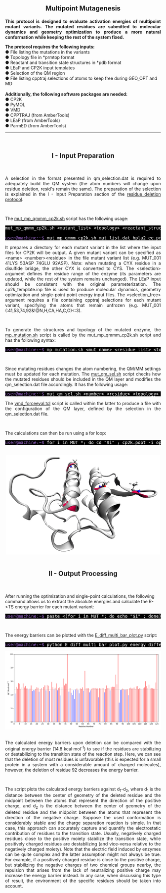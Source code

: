 <br>

<h2><p align="center"> <b>Multipoint Mutagenesis</b> </p> </h2>

<p align="justify"><b>This protocol is designed to evaluate activation energies of multipoint mutant variants. The mutated residues are submitted to molecular dynamics and geometry optimization to produce a more natural conformation while keeping the rest of the system fixed. </b></p>

<p><b>The protocol requires the following inputs:</b>
<br>
● File listing the mutations in the variants
<br>
● Topology file in *prmtop format
<br>
● Reactant and transition state structures in *pdb format
<br>
● LEaP and CP2K input templates
<br>
● Selection of the QM region
<br>
● File listing cpptraj selections of atoms to keep free during GEO_OPT and MD
<br>
<br>
<b>Additionally, the following software packages are needed:</b>
<br>
● CP2K
<br>
● PyMOL
<br>
● VMD
<br>
● CPPTRAJ (from AmberTools)
<br>
● LEaP (from AmberTools)
<br>
● ParmED (from AmberTools)
</p>


---

<br>
<h2> <p align="center"> <b>I - Input Preparation </b> </p></h2>

<br/>

<p align="justify">A selection in the format presented in qm_selection.dat is required to adequately build the QM system (the atom numbers will change upon residue deletion, resid's remain the same). The preparation of the selection is explained in the I - Input Preparation section of the <a href="https://arvpinto.github.io/enzyme_mutagenesis_cp2k/residue_deletion.html" target="_blank">residue deletion protocol</a>.</p>

<br>

The <a href="https://arvpinto.github.io/enzyme_mutagenesis_cp2k/scripts/mut_mp_qmmm_cp2k.sh" target="_blank">mut_mp_qmmm_cp2k.sh</a> script has the following usage:

<pre style="color: white; background-color: black;">
mut_mp_qmmm_cp2k.sh &lt;mutant_list&gt; &lt;topology&gt; &lt;reactant_structure&gt; &lt;ts_structure&gt; &lt;selection&gt; &lt;leap_template&gt; &lt;cp2k_template&gt; &lt;qm_selection&gt; &lt;selection_free&gt;
    
<span style="color: #9966CC;">user@machine:~$</span> mut_mp_qmmm_cp2k.sh mut_list.dat hpla2_ee.prmtop R.pdb TS.pdb :1-124 leap_template.in cp2k_template.inp qm_selection.dat selection_free.dat
</pre>

<p align="justify">It prepares a directory for each mutant variant in the list where the input files for CP2K will be output. A given mutant variant can be specified as &lt;name&gt; &lt;number&gt;&lt;residue&gt; in the file mutant variant list (e.g. MUT_001 41LYS 53ASP 74GLU 92ASP). Note: when mutating a CYX residue in a disulfide bridge, the other CYX is converted to CYS. The &lt;selection&gt; argument defines the residue range of the enzyme (its parameters are updated, while the rest of the system remains unchanged). The LEaP input should be consistent with the original parameterization. The cp2k_template.inp file is used to produce molecular dynamics, geometry optimization and single-point point energy input files. The &lt;selection_free&gt; argument requires a file containing cpptraj selections for each mutant variant, specifying the atoms that remain unfrozen (e.g. MUT_001 (:41,53,74,92&amp;!@N,H,CA,HA,C,O)&lt;:3).</p>

<br/>
    
<p align="justify">To generate the structures and topology of the mutated enzyme, the <a href="https://arvpinto.github.io/enzyme_mutagenesis_cp2k/scripts/mp_mutation.sh" target="_blank">mp_mutation.sh</a> script is called by the mut_mp_qmmm_cp2k.sh script and has the following syntax:</p>

<pre style="color: white; background-color: black;">
<span style="color: #9966CC;">user@machine:~$</span> mp_mutation.sh &lt;mut_name&gt; &lt;residue_list&gt; &lt;topology&gt; &lt;reactant_structure&gt; &lt;ts_structure&gt; &lt;selection&gt; &lt;leap_template&gt;
</pre>

<br/>

<p align="justify">Since mutating residues changes the atom numbering, the QM/MM settings must be updated for each mutation. The <a href="https://arvpinto.github.io/enzyme_mutagenesis_cp2k/scripts/mut_qm_sel.sh" target="_blank">mut_qm_sel.sh</a> script checks how the mutated residues should be included in the QM layer and modifies the qm_selection.dat file accordingly. It has the following usage:</p>

<pre style="color: white; background-color: black;">
<span style="color: #9966CC;">user@machine:~$</span> mut_qm_sel.sh &lt;number&gt; &lt;residue&gt; &lt;topology&gt; &lt;qm_selection&gt;
</pre>

<p align="justify">The <a href="https://arvpinto.github.io/enzyme_mutagenesis_cp2k/scripts/vmd_forceeval.tcl" target="_blank">vmd_forceeval.tcl</a> script is called within the latter to produce a file with the configuration of the QM layer, defined by the selection in the qm_selection.dat file.</p>

<br/>

The calculations can then be run using a for loop:
<pre style="color: white; background-color: black;">
<span style="color: #9966CC;">user@machine:~$</span> for i in MUT_*; do cd "$i" ; cp2k.popt -i opt_md_res_R.inp -o opt_md_res_R.out ; cp2k.popt -i md_res_R.inp -o md_res_R.out ; cp2k.popt -i opt_res_R.inp -o opt_res_R.out ; cp2k.popt -i sp_res_R.inp -o sp_res_R.out ; cp2k.popt -i opt_md_res_TS.inp -o opt_md_res_TS.out ; cp2k.popt -i md_res_TS.inp -o md_res_TS.out ; cp2k.popt -i opt_res_TS.inp -o opt_res_TS.out ; cp2k.popt -i sp_res_TS.inp -o sp_res_TS.out ; cd .. ; done
</pre>

<br/>

<div align="center">
    <img src="assets/img/mut_multi_md.gif" width="500">
</div>

<br/>

<h2> <p align="center"> <b>II - Output Processing</b> </p></h2>

<br>

After running the optimization and single-point calculations, the following command allows us to extract the absolute energies and calculate the R->TS energy barrier for each mutant variant:

<pre style="color: white; background-color: black;">
<span style="color: #9966CC;">user@machine:~$</span> paste <(for i in MUT_*; do echo "$i" ; done) <(for i in MUT_*; do echo $(grep "Total FORCE" "$i"/sp_res_TS.out | tail -n -1) ; done | awk '{print $9}') <(for i in MUT_*; do echo $(grep "Total FORCE" "$i"/sp_res_R.out | tail -n -1) ; done | awk '{print $9}') | awk '{print $1,($2-$3)*627.509}' | sort -n -k1,1 > energy_differences_multi.dat
</pre>

<br/>

The energy barriers can be plotted with the <a href="https://arvpinto.github.io/enzyme_mutagenesis_cp2k/hpla2_example/E_diff_multi_bar_plot.py" target="_blank">E_diff_multi_bar_plot.py</a> script:

<pre style="color: white; background-color: black;">
<span style="color: #9966CC;">user@machine:~$</span> python E_diff_multi_bar_plot.py energy_differences_multi.dat
</pre>

<div align="center">
    <img src="hpla2_example/bar_plot.png">
</div>
<br/>

<p align="justify"> The calculated energy barriers upon deletion can be compared with the original energy barrier (14.8 kcal⋅mol<sup>-1</sup>) to see if the residues are stabilizing or destabilizing to the transition state of the reaction step. Here, we can see that the deletion of most residues is unfavorable (this is expected for a small protein in a system with a considerable amount of charged molecules), however, the deletion of residue 92 decreases the energy barrier. </p>

<br>

<p align="justify"> The script plots the calculated energy barriers against d<sub>1</sub>-d<sub>2</sub>, where d<sub>1</sub> is the distance between the center of geometry of the deleted residue and the midpoint between the atoms that represent the direction of the positive charge, and d<sub>2</sub> is the distance between the center of geometry of the deleted residue and the midpoint between the atoms that represent the direction of the negative charge. Suppose the used conformation is considerably stable and the charge separation reaction is simple. In that case, this approach can accurately capture and quantify the electrostatic contribution of residues to the transition state. Usually, negatively charged residues close to the positive moiety stabilize the transition state, while positively charged residues are destabilizing (and vice-versa relative to the negatively charged moiety). Note that the electric field induced by enzymes can be quite complex and the latter assumption might not always be true. For example, if a positively charged residue is close to the positive charge, but stabilizing the negative charges of two chemical groups nearby, the repulsion that arises from the lack of neutralizing positive charge may increase the energy barrier instead. In any case, when discussing this type of result, the environment of the specific residues should be taken into account. </p>

<br/>
